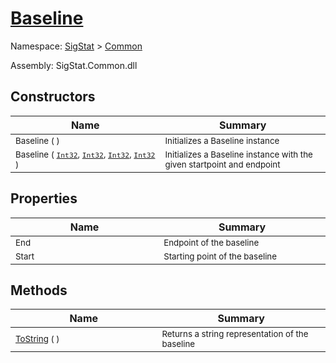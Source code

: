 # [Baseline](./Baseline.md)

Namespace: [SigStat]() > [Common](./README.md)

Assembly: SigStat.Common.dll


## Constructors

| Name<img width=450> | Summary<img width=450> | 
| --- | --- | 
| <sub>Baseline (  )</sub>| <sub>Initializes a Baseline instance</sub>| <br>
| <sub>Baseline ( [`Int32`](https://docs.microsoft.com/en-us/dotnet/api/System.Int32), [`Int32`](https://docs.microsoft.com/en-us/dotnet/api/System.Int32), [`Int32`](https://docs.microsoft.com/en-us/dotnet/api/System.Int32), [`Int32`](https://docs.microsoft.com/en-us/dotnet/api/System.Int32) )</sub>| <sub>Initializes a Baseline instance with the given startpoint and endpoint</sub>| <br>


## Properties

| Name<img width=450> | Summary<img width=450> | 
| --- | --- | 
| <sub>End</sub>| <sub>Endpoint of the baseline</sub>| <br>
| <sub>Start</sub>| <sub>Starting point of the baseline</sub>| <br>


## Methods

| Name<img width=450> | Summary<img width=450> | 
| --- | --- | 
| <sub>[ToString](./Methods/Baseline-100663334.md) (  )</sub>| <sub>Returns a string representation of the baseline</sub>| <br>


